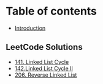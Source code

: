 # Table of contents

* [Introduction](README.md)

## LeetCode Solutions

* [141. Linked List Cycle](leetcode-solutions/141.-linked-list-cycle.md)
* [142.Linked List Cycle II](leetcode-solutions/142.linked-list-cycle-ii.md)
* [206. Reverse Linked List](leetcode-solutions/206.-reverse-linked-list.md)

